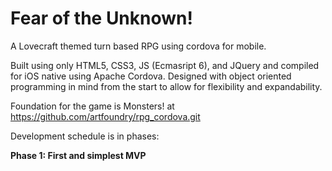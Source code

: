 # Fear of the Unknown!
A Lovecraft themed turn based RPG using cordova for mobile.

Built using only HTML5, CSS3, JS (Ecmasript 6), and JQuery and compiled for iOS native using Apache Cordova. Designed with object oriented programming in mind from the start to allow for flexibility and expandability.

Foundation for the game is Monsters! at https://github.com/artfoundry/rpg_cordova.git

Development schedule is in phases:

**Phase 1: First and simplest MVP**
